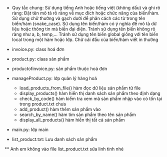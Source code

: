 * Quy tắc chung:
Sử dụng tiếng Anh hoặc tiếng việt (không dấu) và ghi rõ ràng:
Đặt tên mô tả rõ ràng về mục đích hoặc chức năng của biến/hàm.
Sử dụng chữ thường và gạch dưới để phân cách các từ trong tên biến/hàm (snake_case).
Sử dụng tên biến/hàm có ý nghĩa để mô tả dữ liệu hoặc thông tin mà biến đại diện.
Tránh sử dụng tên biến không rõ ràng như a, b, temp,...
Tránh sử dụng tên biến global giống với tên biến local trong một hàm hoặc lớp.
Chữ cái đầu của biến/hàm viết in thường

- invoice.py: class hoá đơn

- product.py: claas sản phẩm

- productofinvoice.py: sản phẩm thuộc hoá đơn

- manageProduct.py: lớp quản lý hàng hoá
	+ load_products_from_file() hàm đọc dữ liệu sản phẩm từ file
	+ display_products() hàm hiển thị danh sách sản phẩm theo định dạng
	+ check_by_code() hàm kiểm tra xem mã sản phẩm nhập vào có tồn tại trong product.txt chưa
	+ add_product() hàm thêm sản phẩm vào
	+ search_by_name() hàm tìm sản phẩm theo tên sản phẩm
	+ display_all_products() hàm hiển thị tất cả sản phẩm

- main.py: lớp main

- list_product.txt: Lưu danh sách sản phẩm

** Anh em không vào file list_product.txt sửa linh tinh nhé